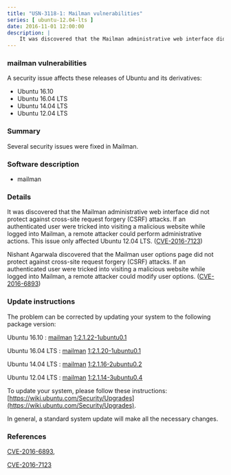 ```yaml
---
title: "USN-3118-1: Mailman vulnerabilities"
series: [ ubuntu-12.04-lts ]
date: 2016-11-01 12:00:00
description: |
    It was discovered that the Mailman administrative web interface did not protect against cross-site request forgery (CSRF) attacks. If an authenticated user were tricked into visiting a malicious website while logged into Mailman, a remote attacker could perform administrative actions. This issue only affected Ubuntu 12.04 LTS. ([CVE-2016-7123](http://people.ubuntu.com/~ubuntu-security/cve/CVE-2016-7123))
--- 
```

 
### mailman vulnerabilities

A security issue affects these releases of Ubuntu and its derivatives:

* Ubuntu 16.10
* Ubuntu 16.04 LTS
* Ubuntu 14.04 LTS
* Ubuntu 12.04 LTS

### Summary

Several security issues were fixed in Mailman. 

### Software description

* mailman 

### Details

It was discovered that the Mailman administrative web interface did not protect against cross-site request forgery (CSRF) attacks. If an authenticated user were tricked into visiting a malicious website while logged into Mailman, a remote attacker could perform administrative actions. This issue only affected Ubuntu 12.04 LTS. ([CVE-2016-7123](http://people.ubuntu.com/~ubuntu-security/cve/CVE-2016-7123))

Nishant Agarwala discovered that the Mailman user options page did not protect against cross-site request forgery (CSRF) attacks. If an authenticated user were tricked into visiting a malicious website while logged into Mailman, a remote attacker could modify user options. ([CVE-2016-6893](http://people.ubuntu.com/~ubuntu-security/cve/CVE-2016-6893)) 

### Update instructions

The problem can be corrected by updating your system to the following package version:

Ubuntu 16.10
 : [mailman](https://launchpad.net/ubuntu/+source/mailman) <span> [1:2.1.22-1ubuntu0.1](https://launchpad.net/ubuntu/+source/mailman/1:2.1.22-1ubuntu0.1) </span> 

Ubuntu 16.04 LTS
 : [mailman](https://launchpad.net/ubuntu/+source/mailman) <span> [1:2.1.20-1ubuntu0.1](https://launchpad.net/ubuntu/+source/mailman/1:2.1.20-1ubuntu0.1) </span> 

Ubuntu 14.04 LTS
 : [mailman](https://launchpad.net/ubuntu/+source/mailman) <span> [1:2.1.16-2ubuntu0.2](https://launchpad.net/ubuntu/+source/mailman/1:2.1.16-2ubuntu0.2) </span> 

Ubuntu 12.04 LTS
 : [mailman](https://launchpad.net/ubuntu/+source/mailman) <span> [1:2.1.14-3ubuntu0.4](https://launchpad.net/ubuntu/+source/mailman/1:2.1.14-3ubuntu0.4) </span> 

To update your system, please follow these instructions: [https://wiki.ubuntu.com/Security/Upgrades](https://wiki.ubuntu.com/Security/Upgrades).

In general, a standard system update will make all the necessary changes. 

### References

 [CVE-2016-6893](http://people.ubuntu.com/~ubuntu-security/cve/CVE-2016-6893), 

 [CVE-2016-7123](http://people.ubuntu.com/~ubuntu-security/cve/CVE-2016-7123)
 
